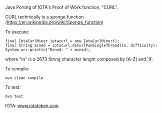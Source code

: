 
Java Porting of IOTA's Proof of Work function, "CURL".

CURL technically is a sponge function (https://en.wikipedia.org/wiki/Sponge_function)

To execute:

	final IotaCurlMiner iotacurl = new IotaCurlMiner();
    final String mined = iotacurl.doCurlPowSingleThread(in, difficulty);
	System.err.println("Mined: " + mined);

where "in" is a 2673 String character lenght composed by [A-Z] and '9'.

To compile:
	
	mvn clean compile

To test:

	mvn test

IOTA: www.iotatoken.com

	
	
